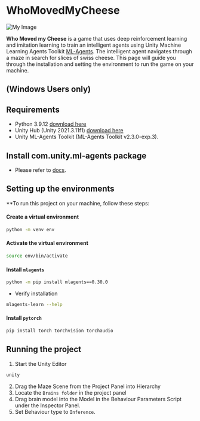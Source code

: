 # WhoMovedMyCheese


![My Image](Assets/Images/unity_interface.png)


**Who Moved my Cheese** is a game that uses deep reinforcement learning and imitation learning to train an intelligent agents using Unity Machine Learning Agents Toolkit [ML-Agents](https://github.com/Unity-Technologies/ml-agents). The intelligent agent navigates through a maze in search for slices of swiss cheese. This page will guide you through the installation and setting the environment to run the game on your machine. 


## (Windows Users only)

## Requirements 

- Python 3.9.12 [download here](https://www.python.org/downloads/)
- Unity Hub (Unity 2021.3.11f1) [download here](https://unity.com/download)
- Unity ML-Agents Toolkit (ML-Agents Toolkit v2.3.0-exp.3). 

## Install com.unity.ml-agents package

- Please refer to [docs](https://github.com/Unity-Technologies/ml-agents/blob/develop/docs/Installation.md#install-the-comunityml-agents-unity-package).


## Setting up the environments

**To run this project on your machine, follow these steps:

#### Create a virtual environment 
```bash
python -m venv env
```
#### Activate the virtual environment
```sh
source env/bin/activate
```
#### Install `mlagents`
```sh
python -m pip install mlagents==0.30.0
```
- Verify installation
```sh
mlagents-learn --help
```

#### Install `pytorch`
```bash
pip install torch torchvision torchaudio
```

## Running the project
1. Start the Unity Editor
```bash
unity
```
2. Drag the Maze Scene from the Project Panel into Hierarchy  
3. Locate the `Brains folder` in the project panel
4. Drag brain model into the Model in the Behaviour Parameters Script under the Inspector Panel.
5. Set Behaviour type to `Inference`.


